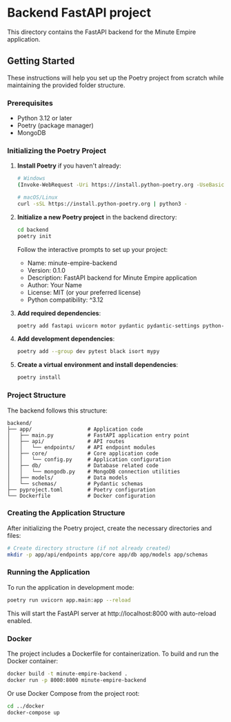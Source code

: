 # Backend FastAPI project

This directory contains the FastAPI backend for the Minute Empire application.

## Getting Started

These instructions will help you set up the Poetry project from scratch while maintaining the provided folder structure.

### Prerequisites

- Python 3.12 or later
- Poetry (package manager)
- MongoDB

### Initializing the Poetry Project

1. **Install Poetry** if you haven't already:
   ```bash
   # Windows
   (Invoke-WebRequest -Uri https://install.python-poetry.org -UseBasicParsing).Content | python -

   # macOS/Linux
   curl -sSL https://install.python-poetry.org | python3 -
   ```

2. **Initialize a new Poetry project** in the backend directory:
   ```bash
   cd backend
   poetry init
   ```
   
   Follow the interactive prompts to set up your project:
   - Name: minute-empire-backend
   - Version: 0.1.0
   - Description: FastAPI backend for Minute Empire application
   - Author: Your Name
   - License: MIT (or your preferred license)
   - Python compatibility: ^3.12

3. **Add required dependencies**:
   ```bash
   poetry add fastapi uvicorn motor pydantic pydantic-settings python-dotenv
   ```

4. **Add development dependencies**:
   ```bash
   poetry add --group dev pytest black isort mypy
   ```

5. **Create a virtual environment and install dependencies**:
   ```bash
   poetry install
   ```

### Project Structure

The backend follows this structure:

```
backend/
├── app/                  # Application code
│   ├── main.py           # FastAPI application entry point
│   ├── api/              # API routes
│   │   └── endpoints/    # API endpoint modules
│   ├── core/             # Core application code
│   │   └── config.py     # Application configuration
│   ├── db/               # Database related code
│   │   └── mongodb.py    # MongoDB connection utilities
│   ├── models/           # Data models
│   └── schemas/          # Pydantic schemas
├── pyproject.toml        # Poetry configuration
└── Dockerfile            # Docker configuration
```

### Creating the Application Structure

After initializing the Poetry project, create the necessary directories and files:

```bash
# Create directory structure (if not already created)
mkdir -p app/api/endpoints app/core app/db app/models app/schemas
```

### Running the Application

To run the application in development mode:

```bash
poetry run uvicorn app.main:app --reload
```

This will start the FastAPI server at http://localhost:8000 with auto-reload enabled.

### Docker

The project includes a Dockerfile for containerization. To build and run the Docker container:

```bash
docker build -t minute-empire-backend .
docker run -p 8000:8000 minute-empire-backend
```

Or use Docker Compose from the project root:

```bash
cd ../docker
docker-compose up
```
